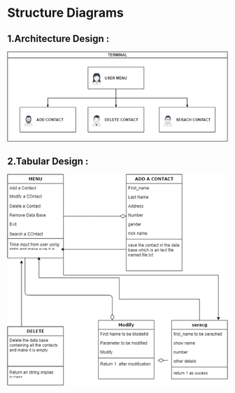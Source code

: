 # Structure Diagrams
## 1.Architecture  Design :
![UsecaseDiagram](https://github.com/dev1729/Snake-Game/blob/main/2_Architecture/structure%20Diagrams/archtech_struct.png)
## 2.Tabular Design :
![class](https://github.com/dev1729/Snake-Game/blob/main/2_Architecture/structure%20Diagrams/class_struct.png)
